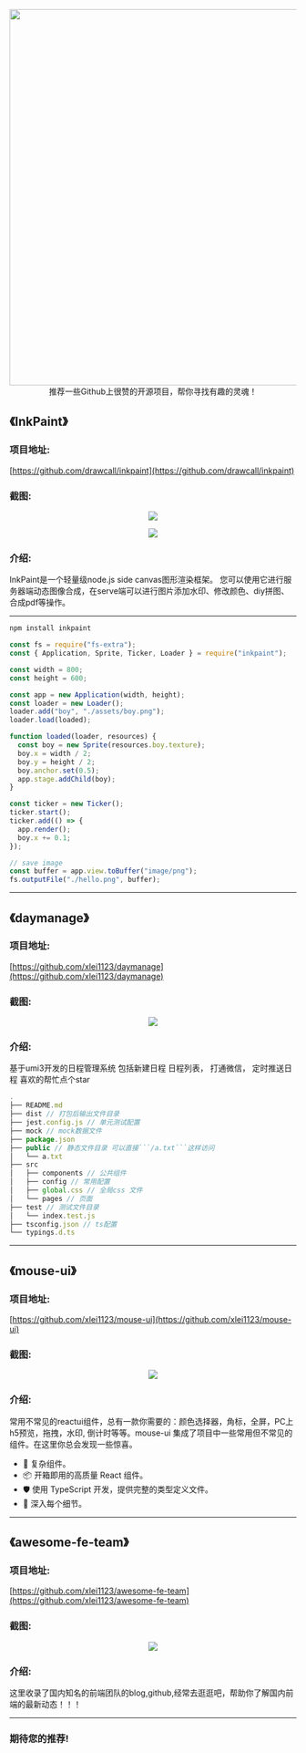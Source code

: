 <p align="center">
  <img src="../images/logo.png" width="660"/>
  <br>推荐一些Github上很赞的开源项目，帮你寻找有趣的灵魂！
</p>

## 《InkPaint》

### 项目地址:

[https://github.com/drawcall/inkpaint](https://github.com/drawcall/inkpaint)

### 截图: 

<p align="center">
  <img src="../images/16/inkpaint.gif" />
</p>

<p align="center">
  <img src="../images/16/inkpaint-2.gif" />
</p>

### 介绍:

InkPaint是一个轻量级node.js side canvas图形渲染框架。
您可以使用它进行服务器端动态图像合成，在serve端可以进行图片添加水印、修改颜色、diy拼图、合成pdf等操作。

---

```sh
npm install inkpaint
```

```js
const fs = require("fs-extra");
const { Application, Sprite, Ticker, Loader } = require("inkpaint");

const width = 800;
const height = 600;

const app = new Application(width, height);
const loader = new Loader();
loader.add("boy", "./assets/boy.png");
loader.load(loaded);

function loaded(loader, resources) {
  const boy = new Sprite(resources.boy.texture);
  boy.x = width / 2;
  boy.y = height / 2;
  boy.anchor.set(0.5);
  app.stage.addChild(boy);
}

const ticker = new Ticker();
ticker.start();
ticker.add(() => {
  app.render();
  boy.x += 0.1;
});

// save image
const buffer = app.view.toBuffer("image/png");
fs.outputFile("./hello.png", buffer);
```

---

## 《daymanage》

### 项目地址:

[https://github.com/xlei1123/daymanage](https://github.com/xlei1123/daymanage)

### 截图:

<p align="center">
  <img src="../images/16/daymanage.png" />
</p>

### 介绍:

基于umi3开发的日程管理系统
包括新建日程 日程列表， 打通微信， 定时推送日程 喜欢的帮忙点个star

```javascript
.
├── README.md
├── dist // 打包后输出文件目录
├── jest.config.js // 单元测试配置
├── mock // mock数据文件
├── package.json
├── public // 静态文件目录 可以直接```/a.txt```这样访问
│   └── a.txt
├── src
│   ├── components // 公共组件
│   ├── config // 常用配置
│   ├── global.css // 全局css 文件
│   └── pages // 页面
├── test // 测试文件目录
│   └── index.test.js
├── tsconfig.json // ts配置
└── typings.d.ts
```

---

## 《mouse-ui》

### 项目地址:

[https://github.com/xlei1123/mouse-ui](https://github.com/xlei1123/mouse-ui)

### 截图:


<p align="center">
  <img src="../images/16/mouse-ui.png" />
</p>

### 介绍:

常用不常见的reactui组件，总有一款你需要的：颜色选择器，角标，全屏，PC上h5预览，拖拽，水印, 倒计时等等。mouse-ui 集成了项目中一些常用但不常见的组件。在这里你总会发现一些惊喜。

- 🌈 复杂组件。
- 📦 开箱即用的高质量 React 组件。
- 🛡 使用 TypeScript 开发，提供完整的类型定义文件。
- 🎨 深入每个细节。

---

## 《awesome-fe-team》

### 项目地址:

[https://github.com/xlei1123/awesome-fe-team](https://github.com/xlei1123/awesome-fe-team)

### 截图:


<p align="center">
  <img src="../images/15/logo-big.png" />
</p>

### 介绍:

这里收录了国内知名的前端团队的blog,github,经常去逛逛吧，帮助你了解国内前端的最新动态！！！

---


### 期待您的推荐!
